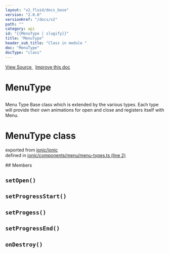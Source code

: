 ```yaml
---
layout: "v2_fluid/docs_base"
version: "2.0.0"
versionHref: "/docs/v2"
path: ""
category: api
id: "{{MenuType | slugify}}"
title: "MenuType"
header_sub_title: "Class in module "
doc: "MenuType"
docType: "class"
---
```



<div class="improve-docs">
  <a href='http://github.com/driftyco/ionic2/tree/master/ionic/components/menu/menu-types.ts#L1'>
    View Source
  </a>
  &nbsp;
  <a href='http://github.com/driftyco/ionic2/edit/master/ionic/components/menu/menu-types.ts#L1'>
    Improve this doc
  </a>
</div>




<h1 class="api-title">

  MenuType



</h1>





<p>Menu Type
Base class which is extended by the various types. Each
type will provide their own animations for open and close
and registers itself with Menu.</p>


<h1 class="class export">MenuType <span class="type">class</span></h1>
<p class="module">exported from <a href='undefined'>ionic/ionic</a><br/>
defined in <a href="https://github.com/driftyco/ionic2/tree/master/ionic/components/menu/menu-types.ts#L2-L75">ionic/components/menu/menu-types.ts (line 2)</a>
</p>
## Members

<div id="setOpen"></div>
<h2>
  <code>setOpen()</code>

</h2>












<div id="setProgressStart"></div>
<h2>
  <code>setProgressStart()</code>

</h2>












<div id="setProgess"></div>
<h2>
  <code>setProgess()</code>

</h2>












<div id="setProgressEnd"></div>
<h2>
  <code>setProgressEnd()</code>

</h2>












<div id="onDestroy"></div>
<h2>
  <code>onDestroy()</code>

</h2>












